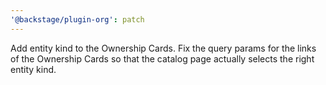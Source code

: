 ```yaml
---
'@backstage/plugin-org': patch
---
```


Add entity kind to the Ownership Cards. Fix the query params for the links of the Ownership Cards so that the catalog page actually selects the right entity kind.
